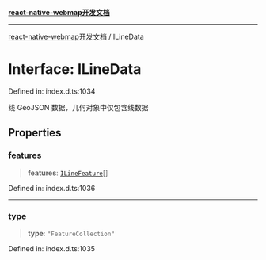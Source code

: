[**react-native-webmap开发文档**](../README.md)

***

[react-native-webmap开发文档](../globals.md) / ILineData

# Interface: ILineData

Defined in: index.d.ts:1034

线 GeoJSON 数据，几何对象中仅包含线数据

## Properties

### features

> **features**: [`ILineFeature`](ILineFeature.md)[]

Defined in: index.d.ts:1036

***

### type

> **type**: `"FeatureCollection"`

Defined in: index.d.ts:1035

